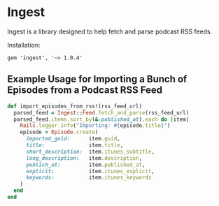 # Ingest

Ingest is a library designed to help fetch and parse podcast RSS feeds.

Installation:

```
gem 'ingest', '~> 1.0.4'
```

## Example Usage for Importing a Bunch of Episodes from a Podcast RSS Feed

```ruby
def import_episodes_from_rss!(rss_feed_url)
  parsed_feed = Ingest::Feed.fetch_and_parse(rss_feed_url)
  parsed_feed.items.sort_by(&:published_at).each do |item|
    Rails.logger.info("Importing: #{episode.title}")
    episode = Episode.create(
      imported_guid:      item.guid,
      title:              item.title,
      short_description:  item.itunes_subtitle,
      long_description:   item.description,
      publish_at:         item.published_at,
      explicit:           item.itunes_explicit,
      keywords:           item.itunes_keywords
    )
  end
end
```
